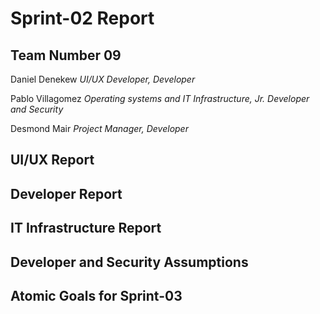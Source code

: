 # Sprint-02 Report

## Team Number 09

Daniel Denekew *UI/UX Developer, Developer*

Pablo Villagomez *Operating systems and IT Infrastructure, Jr. Developer and Security*

Desmond Mair *Project Manager, Developer*


## UI/UX Report



## Developer Report



## IT Infrastructure Report



## Developer and Security Assumptions




## Atomic Goals for Sprint-03